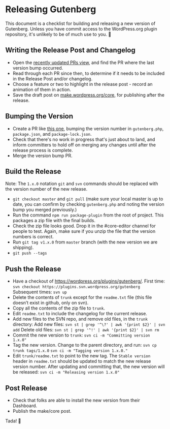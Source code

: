 # Releasing Gutenberg

This document is a checklist for building and releasing a new version of Gutenberg. Unless you have commit access to the WordPress.org plugin repository, it's unlikely to be of much use to you. 🙂

## Writing the Release Post and Changelog

* Open the [recently updated PRs view](https://github.com/WordPress/gutenberg/pulls?q=is%3Apr+is%3Aclosed+sort%3Aupdated-desc), and find the PR where the last version bump occurred.
* Read through each PR since then, to determine if it needs to be included in the Release Post and/or changelog.
* Choose a feature or two to highlight in the release post - record an animation of them in action.
* Save the draft post on [make.wordpress.org/core](https://make.wordpress.org/core/), for publishing after the release.

## Bumping the Version

* Create a PR like [this one](https://github.com/WordPress/gutenberg/pull/3479/files), bumping the version number in `gutenberg.php`, `package.json`, and `package-lock.json`.
* Check that there's no work in progress that's just about to land, and inform committers to hold off on merging any changes until after the release process is complete.
* Merge the version bump PR.

## Build the Release

Note: The `1.x.0` notation `git` and `svn` commands should be replaced with the version number of the new release.

* `git checkout master` and `git pull`
  (make sure your local master is up to date, you can confirm by checking `gutenberg.php` and noting the version bump you merged previously.)
* Run the command `npm run package-plugin` from the root of project. This packages a zip file with the final builds.
* Check the zip file looks good. Drop it in the #core-editor channel for people to test. Again, make sure if you unzip the file that the version numbers is correct.
* Run `git tag v1.x.0` from `master` branch (with the new version we are shipping).
* `git push --tags`

## Push the Release

* Have a checkout of https://wordpress.org/plugins/gutenberg/.
  First time: `svn checkout https://plugins.svn.wordpress.org/gutenberg`
  Subsequent times: `svn up`
* Delete the contents of `trunk` except for the `readme.txt` file (this file doesn’t exist in github, only on svn).
* Copy all the contents of the zip file to `trunk`.
* Edit `readme.txt` to include the changelog for the current release.
* Add new files to the SVN repo, and remove old files, in the `trunk` directory:
  Add new files: `svn st | grep '^\?' | awk '{print $2}' | svn add`
  Delete old files: `svn st | grep '^!' | awk '{print $2}' | svn rm`
* Commit the new version to `trunk`:
  `svn ci -m "Committing version 1.x.0"`
* Tag the new version. Change to the parent directory, and run:
  `svn cp trunk tags/1.x.0`
  `svn ci -m "Tagging version 1.x.0."`
* Edit `trunk/readme.txt` to point to the new tag. The `Stable version` header in `readme.txt` should be updated to match the new release version number. After updating and committing that, the new version will be released:
  `svn ci -m "Releasing version 1.x.0"`

## Post Release

* Check that folks are able to install the new version from their Dashboard.
* Publish the make/core post.

Tada! 🎉
